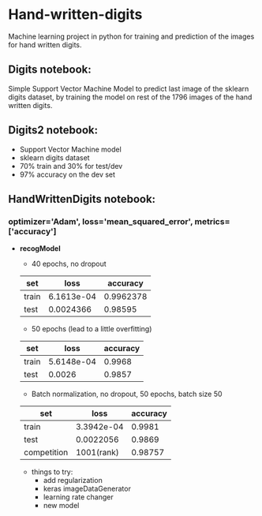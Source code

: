# Hand-written-digits
Machine learning project in python for training and prediction of the images for hand written digits.

## Digits notebook:
Simple Support Vector Machine Model to predict last image of the sklearn digits dataset, by training the model on rest of the 1796 images of the hand written digits.

## Digits2 notebook:
- Support Vector Machine model
- sklearn digits dataset
- 70% train and 30% for test/dev
- 97% accuracy on the dev set

## HandWrittenDigits notebook:
### optimizer='Adam', loss='mean_squared_error', metrics=['accuracy']
 - **recogModel**
    - 40 epochs, no dropout
    
    set | loss | accuracy
   ------------ | ------------ | -------------
    train | 6.1613e-04 | 0.9962378
    test | 0.0024366 | 0.98595
    
    - 50 epochs (lead to a little overfitting)
    
    set | loss | accuracy
   ------------ | ------------ | -------------
    train | 5.6148e-04 | 0.9968
    test | 0.0026 | 0.9857
    
    - Batch normalization, no dropout, 50 epochs, batch size 50
    
    set | loss | accuracy
   ------------ | ------------ | -------------
    train | 3.3942e-04 | 0.9981
    test | 0.0022056 | 0.9869
    competition | 1001(rank) | 0.98757
    
    - things to try:
      - add regularization
      - keras imageDataGenerator
      - learning rate changer
      - new model
